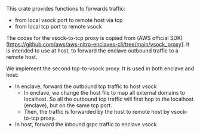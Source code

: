 This crate provides functions to forwards traffic:
* from local vsock port to remote host via tcp
* from local tcp port to remote vsock

The codes for the vsock-to-tcp proxy is copied from (AWS official SDK)[https://github.com/aws/aws-nitro-enclaves-cli/tree/main/vsock_proxy]. It is intended to use at host, to forward the enclave outbound traffic to a remote host. 

We implement the second tcp-to-vsock proxy. It is used in both enclave and host:
* In enclave, forward the outbound tcp traffic to host vsock
  * In enclave, we change the host file to map all external domains to localhost. So all the outbound tcp traffic will first hop to the localhost (enclave), but on the same tcp port. 
  * Then, the traffic is forwarded by the host to remote host by vsock-to-tcp proxy. 
* In host, forward the inbound grpc traffic to enclave vsock